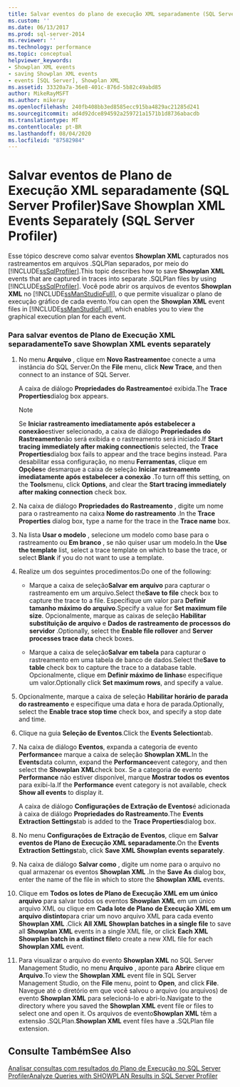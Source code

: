 ```yaml
---
title: Salvar eventos do plano de execução XML separadamente (SQL Server Profiler) | Microsoft Docs
ms.custom: ''
ms.date: 06/13/2017
ms.prod: sql-server-2014
ms.reviewer: ''
ms.technology: performance
ms.topic: conceptual
helpviewer_keywords:
- Showplan XML events
- saving Showplan XML events
- events [SQL Server], Showplan XML
ms.assetid: 33320a7a-36e8-401c-876d-5b82c49abd85
author: MikeRayMSFT
ms.author: mikeray
ms.openlocfilehash: 240fb408bb3ed8585ecc915ba4829ac21285d241
ms.sourcegitcommit: ad4d92dce894592a259721a1571b1d8736abacdb
ms.translationtype: MT
ms.contentlocale: pt-BR
ms.lasthandoff: 08/04/2020
ms.locfileid: "87582984"
---
```

# <a name="save-showplan-xml-events-separately-sql-server-profiler"></a><span data-ttu-id="42505-102">Salvar eventos de Plano de Execução XML separadamente (SQL Server Profiler)</span><span class="sxs-lookup"><span data-stu-id="42505-102">Save Showplan XML Events Separately (SQL Server Profiler)</span></span>
  <span data-ttu-id="42505-103">Esse tópico descreve como salvar eventos **Showplan XML** capturados nos rastreamentos em arquivos .SQLPlan separados, por meio do [!INCLUDE[ssSqlProfiler](../../includes/sssqlprofiler-md.md)].</span><span class="sxs-lookup"><span data-stu-id="42505-103">This topic describes how to save **Showplan XML** events that are captured in traces into separate .SQLPlan files by using [!INCLUDE[ssSqlProfiler](../../includes/sssqlprofiler-md.md)].</span></span> <span data-ttu-id="42505-104">Você pode abrir os arquivos de eventos **Showplan XML** no [!INCLUDE[ssManStudioFull](../../includes/ssmanstudiofull-md.md)], o que permite visualizar o plano de execução gráfico de cada evento.</span><span class="sxs-lookup"><span data-stu-id="42505-104">You can open the **Showplan XML** event files in [!INCLUDE[ssManStudioFull](../../includes/ssmanstudiofull-md.md)], which enables you to view the graphical execution plan for each event.</span></span>  
  
### <a name="to-save-showplan-xml-events-separately"></a><span data-ttu-id="42505-105">Para salvar eventos de Plano de Execução XML separadamente</span><span class="sxs-lookup"><span data-stu-id="42505-105">To save Showplan XML events separately</span></span>  
  
1.  <span data-ttu-id="42505-106">No menu **Arquivo** , clique em **Novo Rastreamento**e conecte a uma instância do SQL Server.</span><span class="sxs-lookup"><span data-stu-id="42505-106">On the **File** menu, click **New Trace**, and then connect to an instance of SQL Server.</span></span>  
  
     <span data-ttu-id="42505-107">A caixa de diálogo **Propriedades do Rastreamento**é exibida.</span><span class="sxs-lookup"><span data-stu-id="42505-107">The **Trace Properties**dialog box appears.</span></span>  
  
    > [!NOTE]  
    >  <span data-ttu-id="42505-108">Se **Iniciar rastreamento imediatamente após estabelecer a conexão**estiver selecionado, a caixa de diálogo **Propriedades do Rastreamento**não será exibida e o rastreamento será iniciado.</span><span class="sxs-lookup"><span data-stu-id="42505-108">If **Start tracing immediately after making connection**is selected, the **Trace Properties**dialog box fails to appear and the trace begins instead.</span></span> <span data-ttu-id="42505-109">Para desabilitar essa configuração, no menu **Ferramentas**, clique em **Opções**e desmarque a caixa de seleção **Iniciar rastreamento imediatamente após estabelecer a conexão** .</span><span class="sxs-lookup"><span data-stu-id="42505-109">To turn off this setting, on the **Tools**menu, click **Options**, and clear the **Start tracing immediately after making connection** check box.</span></span>  
  
2.  <span data-ttu-id="42505-110">Na caixa de diálogo **Propriedades do Rastreamento** , digite um nome para o rastreamento na caixa **Nome do rastreamento** .</span><span class="sxs-lookup"><span data-stu-id="42505-110">In the **Trace Properties** dialog box, type a name for the trace in the **Trace name** box.</span></span>  
  
3.  <span data-ttu-id="42505-111">Na lista **Usar o modelo** , selecione um modelo como base para o rastreamento ou **Em branco** , se não quiser usar um modelo.</span><span class="sxs-lookup"><span data-stu-id="42505-111">In the **Use the template** list, select a trace template on which to base the trace, or select **Blank** if you do not want to use a template.</span></span>  
  
4.  <span data-ttu-id="42505-112">Realize um dos seguintes procedimentos:</span><span class="sxs-lookup"><span data-stu-id="42505-112">Do one of the following:</span></span>  
  
    -   <span data-ttu-id="42505-113">Marque a caixa de seleção**Salvar em arquivo** para capturar o rastreamento em um arquivo.</span><span class="sxs-lookup"><span data-stu-id="42505-113">Select the**Save to file** check box to capture the trace to a file.</span></span> <span data-ttu-id="42505-114">Especifique um valor para **Definir tamanho máximo do arquivo**.</span><span class="sxs-lookup"><span data-stu-id="42505-114">Specify a value for **Set maximum file size**.</span></span> <span data-ttu-id="42505-115">Opcionalmente, marque as caixas de seleção **Habilitar substituição de arquivo** e **Dados de rastreamento de processos do servidor** .</span><span class="sxs-lookup"><span data-stu-id="42505-115">Optionally, select the **Enable file rollover** and **Server processes trace data** check boxes.</span></span>  
  
    -   <span data-ttu-id="42505-116">Marque a caixa de seleção**Salvar em tabela** para capturar o rastreamento em uma tabela de banco de dados.</span><span class="sxs-lookup"><span data-stu-id="42505-116">Select the**Save to table** check box to capture the trace to a database table.</span></span> <span data-ttu-id="42505-117">Opcionalmente, clique em **Definir máximo de linhas**e especifique um valor.</span><span class="sxs-lookup"><span data-stu-id="42505-117">Optionally click **Set maximum rows**, and specify a value.</span></span>  
  
5.  <span data-ttu-id="42505-118">Opcionalmente, marque a caixa de seleção **Habilitar horário de parada do rastreamento** e especifique uma data e hora de parada.</span><span class="sxs-lookup"><span data-stu-id="42505-118">Optionally, select the **Enable trace stop time** check box, and specify a stop date and time.</span></span>  
  
6.  <span data-ttu-id="42505-119">Clique na guia **Seleção de Eventos**.</span><span class="sxs-lookup"><span data-stu-id="42505-119">Click the **Events Selection**tab.</span></span>  
  
7.  <span data-ttu-id="42505-120">Na caixa de diálogo **Eventos**, expanda a categoria de evento **Performance**e marque a caixa de seleção **Showplan XML**.</span><span class="sxs-lookup"><span data-stu-id="42505-120">In the **Events**data column, expand the **Performance**event category, and then select the **Showplan XML**check box.</span></span> <span data-ttu-id="42505-121">Se a categoria de evento **Performance** não estiver disponível, marque **Mostrar todos os eventos** para exibi-la.</span><span class="sxs-lookup"><span data-stu-id="42505-121">If the **Performance** event category is not available, check **Show all events** to display it.</span></span>  
  
     <span data-ttu-id="42505-122">A caixa de diálogo **Configurações de Extração de Eventos**é adicionada à caixa de diálogo **Propriedades do Rastreamento**.</span><span class="sxs-lookup"><span data-stu-id="42505-122">The **Events Extraction Settings**tab is added to the **Trace Properties**dialog box.</span></span>  
  
8.  <span data-ttu-id="42505-123">No menu **Configurações de Extração de Eventos**, clique em **Salvar eventos de Plano de Execução XML separadamente**.</span><span class="sxs-lookup"><span data-stu-id="42505-123">On the **Events Extraction Settings**tab, click **Save XML Showplan events separately**.</span></span>  
  
9. <span data-ttu-id="42505-124">Na caixa de diálogo **Salvar como** , digite um nome para o arquivo no qual armazenar os eventos **Showplan XML** .</span><span class="sxs-lookup"><span data-stu-id="42505-124">In the **Save As** dialog box, enter the name of the file in which to store the **Showplan XML** events.</span></span>  
  
10. <span data-ttu-id="42505-125">Clique em **Todos os lotes de Plano de Execução XML em um único arquivo** para salvar todos os eventos **Showplan XML** em um único arquivo XML ou clique em **Cada lote de Plano de Execução XML em um arquivo distinto**para criar um novo arquivo XML para cada evento **Showplan XML** .</span><span class="sxs-lookup"><span data-stu-id="42505-125">Click **All XML Showplan batches in a single file** to save all **Showplan XML** events in a single XML file, or click **Each XML Showplan batch in a distinct file**to create a new XML file for each **Showplan XML** event.</span></span>  
  
11. <span data-ttu-id="42505-126">Para visualizar o arquivo do evento **Showplan XML** no SQL Server Management Studio, no menu **Arquivo** , aponte para **Abrir**e clique em **Arquivo**.</span><span class="sxs-lookup"><span data-stu-id="42505-126">To view the **Showplan XML** event file in SQL Server Management Studio, on the **File** menu, point to **Open**, and click **File**.</span></span> <span data-ttu-id="42505-127">Navegue até o diretório em que você salvou o arquivo (ou arquivos) de evento **Showplan XML** para selecioná-lo e abri-lo.</span><span class="sxs-lookup"><span data-stu-id="42505-127">Navigate to the directory where you saved the **Showplan XML** event file or files to select one and open it.</span></span> <span data-ttu-id="42505-128">Os arquivos de evento**Showplan XML** têm a extensão .SQLPlan.</span><span class="sxs-lookup"><span data-stu-id="42505-128">**Showplan XML** event files have a .SQLPlan file extension.</span></span>  
  
## <a name="see-also"></a><span data-ttu-id="42505-129">Consulte Também</span><span class="sxs-lookup"><span data-stu-id="42505-129">See Also</span></span>  
 [<span data-ttu-id="42505-130">Analisar consultas com resultados do Plano de Execução no SQL Server Profiler</span><span class="sxs-lookup"><span data-stu-id="42505-130">Analyze Queries with SHOWPLAN Results in SQL Server Profiler</span></span>](../../tools/sql-server-profiler/analyze-queries-with-showplan-results-in-sql-server-profiler.md)  
  
  
